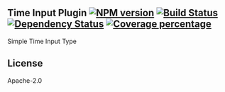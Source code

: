 Time Input Plugin [![NPM version][npm-image]][npm-url] [![Build Status][travis-image]][travis-url] [![Dependency Status][daviddm-image]][daviddm-url] [![Coverage percentage][coveralls-image]][coveralls-url]
---

Simple Time Input Type

## License

Apache-2.0

[npm-image]: https://badge.fury.io/js/input-plugin-time.svg
[npm-url]: https://npmjs.org/package/input-plugin-time
[travis-image]: https://travis-ci.org/punchcard-cms/input-plugin-time.svg
[travis-url]: https://travis-ci.org/punchcard-cms/input-plugin-time
[daviddm-image]: https://david-dm.org/punchcard-cms/input-plugin-time.svg?theme=shields.io
[daviddm-url]: https://david-dm.org/punchcard-cms/input-plugin-time
[coveralls-image]: https://coveralls.io/repos/punchcard-cms/input-plugin-time/badge.svg
[coveralls-url]: https://coveralls.io/r/punchcard-cms/input-plugin-time
